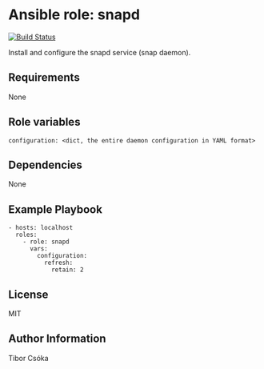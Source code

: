 Ansible role: snapd
=========

[![Build Status](https://travis-ci.com/Provizanta/ansible-role-snapd.svg?branch=master)](https://travis-ci.com/Provizanta/ansible-role-snapd)

Install and configure the snapd service (snap daemon).

Requirements
------------

None

Role variables
--------------

    configuration: <dict, the entire daemon configuration in YAML format>

Dependencies
------------

None

Example Playbook
----------------

    - hosts: localhost
      roles:
        - role: snapd
          vars:
            configuration:
              refresh:
                retain: 2

License
-------

MIT

Author Information
------------------

Tibor Csóka

